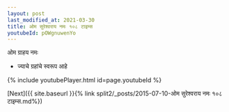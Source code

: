 ```yaml
---
layout: post
last_modified_at: 2021-03-30
title: ओम सुरेश्वराय नमः १०८ टाइम्स
youtubeId: pOWgnuwenYo
---
```

 
 
 ओम ग्राहय नमः  
 
 -  ज्याचे ग्रहांचे स्वरूप आहे 
 
  
 
  
 
 
 
 
 
 


{% include youtubePlayer.html id=page.youtubeId %}
 
[Next]({{ site.baseurl }}{% link  split2/_posts/2015-07-10-ओम सुरेश्वराय नमः १०८ टाइम्स.md%})
 
